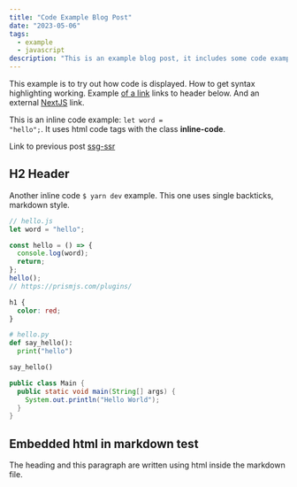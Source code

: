 ```yaml
---
title: "Code Example Blog Post"
date: "2023-05-06"
tags:
  - example
  - javascript
description: "This is an example blog post, it includes some code examples."
---
```


This example is to try out how code is displayed. How to get syntax highlighting working. Example [of a link](#h2-header) links to header below. And an external [NextJS](https://nextjs.org/) link.

This is an inline code example: <code class="inline-code">let word = "hello";</code>. It uses html code tags with the class **inline-code**.

Link to previous post [ssg-ssr](/blog/ssg-ssr)

## H2 Header

Another inline code `$ yarn dev` example. This one uses single backticks, markdown style.

```javascript
// hello.js
let word = "hello";

const hello = () => {
  console.log(word);
  return;
};
hello();
// https://prismjs.com/plugins/
```

```css
h1 {
  color: red;
}
```

<div class="line-numbers">

```python
# hello.py
def say_hello():
  print("hello")

say_hello()
```

```java
public class Main {
  public static void main(String[] args) {
    System.out.println("Hello World");
  }
}
```

</div>

<h2>Embedded html in markdown test</h2>

<p>The heading and this paragraph are written using html inside the markdown file.</p>

